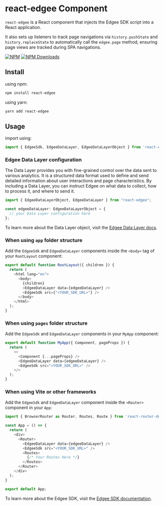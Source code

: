 # react-edgee Component

`react-edgee` is a React component that injects the Edgee SDK script into a React application.

It also sets up listeners to track page navigations via `history.pushState` and `history.replaceState`
to automatically call the `edgee.page` method, ensuring page views are tracked during SPA navigations.

[![NPM](https://img.shields.io/badge/NPM-%23CB3837.svg?style=for-the-badge&logo=npm&logoColor=white)](https://www.npmjs.com/package/react-edgee)
[![NPM Downloads](https://img.shields.io/npm/dm/react-edgee?&style=flat-square)](https://www.npmjs.com/package/react-edgee)

## Install

using npm:

```bash
npm install react-edgee
```

using yarn:

```bash
yarn add react-edgee
```

## Usage

import using:

```js
import { EdgeeSdk, EdgeeDataLayer, EdgeeDataLayerObject } from 'react-edgee';
```


### Edgee Data Layer configuration

The Data Layer provides you with fine-grained control over the data sent to various analytics.
It is a structured data format used to define and send detailed information about user interactions
and page characteristics.
By including a Data Layer, you can instruct Edgee on what data to collect, how to process it, and where to send it.

```js
import { EdgeeDataLayerObject, EdgeeDataLayer } from "react-edgee";

const edgeeDataLayer: EdgeeDataLayerObject = {
  // your Data Layer configuration here
};
```

To learn more about the Data Layer object,
visit the [Edgee Data Layer docs](https://www.edgee.cloud/docs/services/data-collection/data-layer).



### When using `app` folder structure

Add the `EdgeeSdk` and `EdgeeDataLayer` components inside the `<body>` tag of your `RootLayout` component:

```js
export default function RootLayout({ children }) {
  return (
    <html lang="en">
      <body>
        {children}
        <EdgeeDataLayer data={edgeeDataLayer} />
        <EdgeeSdk src={"<YOUR_SDK_URL>"} />
      </body>
    </html>
  );
}
```

### When using `pages` folder structure

Add the `EdgeeSdk` and `EdgeeDataLayer` components in your `MyApp` component:

```js
export default function MyApp({ Component, pageProps }) {
  return (
    <>
      <Component {...pageProps} />
      <EdgeeDataLayer data={edgeeDataLayer} />
      <EdgeeSdk src="<YOUR_SDK_URL>" />
    </>
  );
}
```

### When using Vite or other frameworks


Add the `EdgeeSdk` and `EdgeeDataLayer` component inside the `<Router>` component in your `App`:

```js
import { BrowserRouter as Router, Routes, Route } from 'react-router-dom';

const App = () => {
  return (
    <div>
      <Router>
        <EdgeeDataLayer data={edgeeDataLayer} />
        <EdgeeSdk src="<YOUR_SDK_URL>" />
        <Routes>
          {/* Your Routes Here */}
        </Routes>
      </Router>
    </div>
  );
}

export default App;
```



To learn more about the Edgee SDK, visit the [Edgee SDK documentation](https://www.edgee.cloud/docs/getting-started/sdk).

